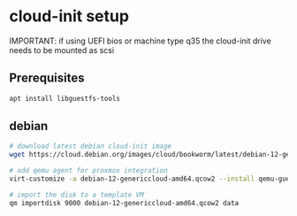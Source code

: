 # cloud-init setup

IMPORTANT: if using UEFI bios or machine type q35 the cloud-init drive needs to be mounted as scsi

## Prerequisites

```bash
apt install libguestfs-tools
```

## debian

```bash
# download latest debian cloud-init image
wget https://cloud.debian.org/images/cloud/bookworm/latest/debian-12-genericcloud-amd64.qcow2

# add qemu agent for proxmox integration
virt-customize -a debian-12-genericcloud-amd64.qcow2 --install qemu-guest-agent

# import the disk to a template VM
qm importdisk 9000 debian-12-genericcloud-amd64.qcow2 data
```
